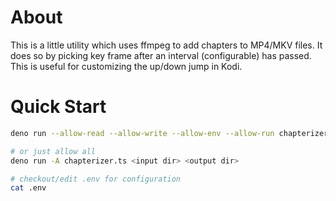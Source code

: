 # About
This is a little utility which uses ffmpeg to add chapters to MP4/MKV files. It does so by picking key frame after an interval (configurable) has passed. This is useful for customizing the up/down jump in Kodi.


# Quick Start
```bash
deno run --allow-read --allow-write --allow-env --allow-run chapterizer.ts <input dir> <output dir>

# or just allow all 
deno run -A chapterizer.ts <input dir> <output dir>

# checkout/edit .env for configuration
cat .env
```
